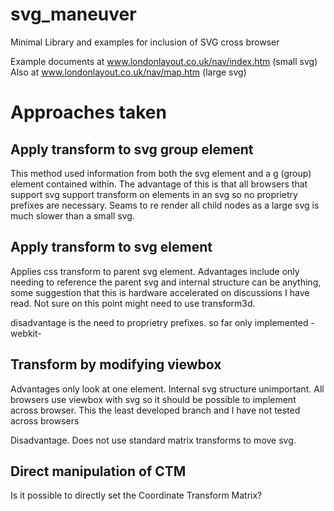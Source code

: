 svg_maneuver
============

Minimal Library and examples for inclusion of SVG cross browser

Example documents at www.londonlayout.co.uk/nav/index.htm (small svg)
Also at www.londonlayout.co.uk/nav/map.htm (large svg)

Approaches taken
================

Apply transform to svg group element
------------------------------------

This method used information from both the svg element and a g (group) element contained within.
The advantage of this is that all browsers that support svg support transform on elements in an svg so no proprietry prefixes are necessary.
Seams to re render all child nodes as a large svg is much slower than a small svg.

Apply transform to svg element
------------------------------

Applies css transform to parent svg element.
Advantages include only needing to reference the parent svg and internal structure can be anything,
some suggestion that this is hardware accelerated on discussions I have read. Not sure on this point might need to use transform3d.

disadvantage is the need to proprietry prefixes. so far only implemented -webkit-

Transform by modifying viewbox
------------------------------

Advantages only look at one element. Internal svg structure unimportant.
All browsers use viewbox with svg so it should be possible to implement across browser. This the least developed branch and I have not tested across browsers

Disadvantage. Does not use standard matrix transforms to move svg.

Direct manipulation of CTM
--------------------------
Is it possible to directly set the Coordinate Transform Matrix?